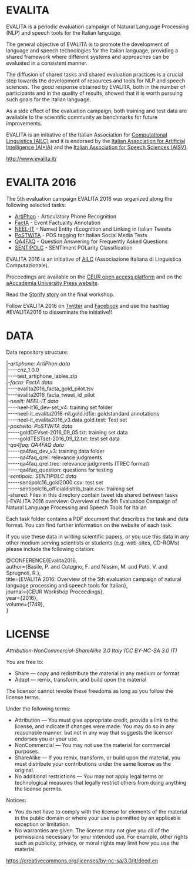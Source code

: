 EVALITA
==========

EVALITA is a periodic evaluation campaign of Natural Language Processing (NLP) and speech tools for the Italian language.

The general objective of EVALITA is to promote the development of language and speech technologies for the Italian language, providing a shared framework where different systems and approaches can be evaluated in a consistent manner.

The diffusion of shared tasks and shared evaluation practices is a crucial step towards the development of resources and tools for NLP and speech sciences. The good response obtained by EVALITA, both in the number of participants and in the quality of results, showed that it is worth pursuing such goals for the Italian language.

As a side effect of the evaluation campaign, both training and test data are available to the scientific community as benchmarks for future improvements.

EVALITA is an initiative of the Italian Association for [Computational Linguistics (AILC)](http://www.ai-lc.it/) and it is endorsed by the [Italian Association for Artificial Intelligence (AI*IA)](http://www.aixia.it/) and the [Italian Association for Speech Sciences (AISV)](http://www.aisv.it/index.php).

http://www.evalita.it/

EVALITA 2016
===============

The 5th evaluation campaign EVALITA 2016 was organized along the following selected tasks:
* [ArtiPhon](http://www.evalita.it/2016/tasks/artiphon) - Articulatory Phone Recognition
* [FactA](http://www.evalita.it/2016/tasks/facta) - Event Factuality Annotation
* [NEEL-IT](http://www.evalita.it/2016/tasks/neel-it) - Named Entity rEcognition and Linking in Italian Tweets
* [PoSTWITA](http://www.evalita.it/2016/tasks/postwita) - POS tagging for Italian Social Media Texts
* [QA­4FAQ](http://www.evalita.it/2016/tasks/qa%C2%ADfaq) - Question Answering for Frequently Asked Questions
* [SENTIPOLC](http://www.evalita.it/2016/tasks/sentipolc) - SENTIment POLarity Classification

EVALITA 2016 is an initiative of [AILC](http://www.ai-lc.it/) (Associazione Italiana di Linguistica Computazionale).

Proceedings are available on the [CEUR open access platform](http://ceur-ws.org/Vol-1749/) and on the [aAccademia University Press website](http://www.aaccademia.it/scheda-libro?aaref=870).

Read the [Storify story](https://storify.com/EVALITAcampaign/evalita-2016-workshop) on the final workshop.

Follow EVALITA 2016 on [Twitter](https://twitter.com/EVALITAcampaign) and [Facebook](https://www.facebook.com/evalita2016/) and use the hashtag #EVALITA2016 to disseminate the initiative!!

DATA
=======

Data repository structure:

|-*artiphone: ArtiPhon data*<br>
|----cnz_1.0.0<br>
|----test\_artiphone\_lables.zip<br>
|-*facta: FactA data*<br>
|----evalita2016\_facta\_gold\_pilot.tsv<br>
|----evalita2016\_facta\_tweet\_id\_pilot<br>
|-*neelit: NEEL-IT data*<br>
|----neel-it16\_dev-set\_v4: training set folder<br>
|----neel-it\_evalita2016-nil.gold.idfix: goldstandard annotations<br>
|----neel-it\_evalita2016\_v3.data.gold.test: Test set<br>
|-*postwita: PoSTWITA data*<br>
|-----goldDEVset-2016\_09\_05.txt: training set data<br>
|-----goldTESTset-2016_09_12.txt: test set data<br>
|-*qa4faq: QA4FAQ data*<br>
|-----qa4faq\_dev\_v3: training data folder<br>
|-----qa4faq\_qrel: relevance judgments<br>
|-----qa4faq\_qrel.trec: relevance judgments (TREC format)<br>
|-----qa4faq_question: questions for testing<br>
|-*sentipolc: SENTIPOLC data*<br>
|-----sentipolc16\_gold2000.csv: test set<br>
|-----sentipolc16\_officialdistrib\_train.csv: training set<br>
|-shared: Files in this directory contain tweet ids shared between tasks<br>
|-EVALITA 2016 overview: Overview of the 5th Evaluation Campaign
of Natural Language Processing and Speech Tools for Italian

Each task folder contains a PDF document that describes the task and data format. You can find further information on the website of each task.

If you use these data in writing scientific papers, or you use this data in any other medium serving scientists or students (e.g. web-sites, CD-ROMs) please include the following citation:

@CONFERENCE{Evalita2016,<br>
author={Basile, P. and Cutugno, F. and Nissim, M. and Patti, V. and Sprugnoli, R.},<br>
title={EVALITA 2016: Overview of the 5th evaluation campaign of natural language processing and speech tools for Italian},<br>
journal={CEUR Workshop Proceedings},<br>
year={2016},<br>
volume={1749},<br>
}

LICENSE
==========

*Attribution-NonCommercial-ShareAlike 3.0 Italy (CC BY-NC-SA 3.0 IT)*

You are free to:
* Share — copy and redistribute the material in any medium or format
* Adapt — remix, transform, and build upon the material

The licensor cannot revoke these freedoms as long as you follow the license terms.

Under the following terms:
* Attribution — You must give appropriate credit, provide a link to the license, and indicate if changes were made. You may do so in any reasonable manner, but not in any way that suggests the licensor endorses you or your use.
* NonCommercial — You may not use the material for commercial purposes.
* ShareAlike — If you remix, transform, or build upon the material, you must distribute your contributions under the same license as the original.
* No additional restrictions — You may not apply legal terms or technological measures that legally restrict others from doing anything the license permits.

Notices:
* You do not have to comply with the license for elements of the material in the public domain or where your use is permitted by an applicable exception or limitation.
* No warranties are given. The license may not give you all of the permissions necessary for your intended use. For example, other rights such as publicity, privacy, or moral rights may limit how you use the material.

https://creativecommons.org/licenses/by-nc-sa/3.0/it/deed.en
